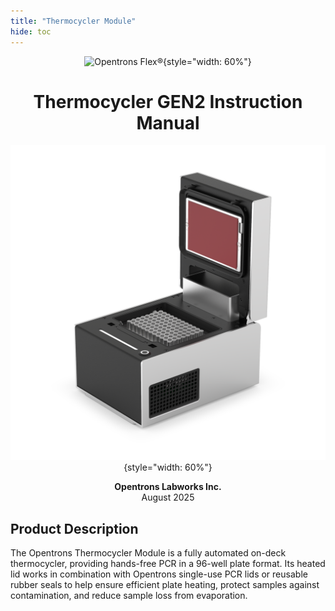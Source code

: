 ```yaml
---
title: "Thermocycler Module"
hide: toc
---
```


<div style="text-align: center;" markdown>

![Opentrons Flex®](../images/opentrons-flex-logo.svg "opentrons-flex-logo.svg"){style="width: 60%"}

# Thermocycler GEN2 Instruction Manual

![Thermocycler hero cover image](images/thermocycler-hero-cover.png){style="width: 60%"}

**Opentrons Labworks Inc.**<br>
August 2025

</div>

## Product Description

The Opentrons Thermocycler Module is a fully automated on-deck
thermocycler, providing hands-free PCR in a 96-well plate format.
Its heated lid works in combination with Opentrons single-use PCR
lids or reusable rubber seals to help ensure efficient plate heating,
protect samples against contamination, and reduce sample loss
from evaporation.
